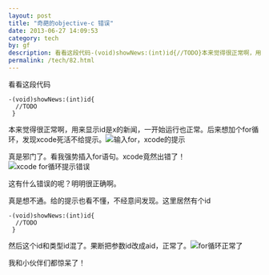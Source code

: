 ```yaml
---
layout: post
title: "奇葩的objective-c 错误"
date: 2013-06-27 14:09:53
category: tech
by: gf
description: 看看这段代码-(void)showNews:(int)id{//TODO}本来觉得很正常啊，用来显示id是x的新闻，一开始运行也正常。后来想加个for循环，发现xcode死活不给提示。真是邪门了。看我强势
permalink: /tech/82.html
---
```

看看这段代码

    -(void)showNews:(int)id{
      //TODO
     }

本来觉得很正常啊，用来显示id是x的新闻，一开始运行也正常。后来想加个for循环，发现xcode死活不给提示。![输入for，xcode的提示][for_xcode]

真是邪门了。看我强势插入for语句。xcode竟然出错了！![xcode for循环提示错误][xcode for]

这有什么错误的呢？明明很正确啊。

真是想不通。给的提示也看不懂，不经意间发现。这里居然有个id

    -(void)showNews:(int)id{
      //TODO
     }

然后这个id和类型id混了。果断把参数id改成aid，正常了。![for循环正常了][for]

我和小伙伴们都惊呆了！


[for_xcode]: http://www.gfzj.us/gfzjus_blog/tech/2014-10-22/b10c0907ae7310637111b5190d9b2000.jpg
[xcode for]: http://www.gfzj.us/gfzjus_blog/tech/2014-10-22/5d91d842d1b462f8f0b287390c297a01.jpg
[for]: http://www.gfzj.us/gfzjus_blog/tech/2014-10-22/e14508a3aef85aa2e38f1383b4a62d77.jpg
